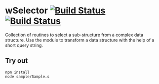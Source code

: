 
# wSelector [![Build Status](https://travis-ci.org/Wandalen/wSelector.svg?branch=master)](https://travis-ci.org/Wandalen/wSelector) [![Build Status](https://ci.appveyor.com/api/projects/status/github/Wandalen/wselector)](https://ci.appveyor.com/project/Wandalen/wselector)

Collection of routines to select a sub-structure from a complex data structure. Use the module to transform a data structure with the help of a short query string.

## Try out
```
npm install
node sample/Sample.s
```




































































